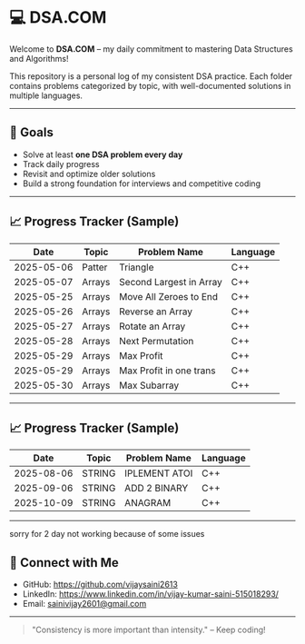 # 💻 DSA.COM

Welcome to **DSA.COM** – my daily commitment to mastering Data Structures and Algorithms!

This repository is a personal log of my consistent DSA practice. Each folder contains problems categorized by topic, with well-documented solutions in multiple languages.



------------------------------------------------------------------------------------------------------------------------------



## 🚀 Goals

- Solve at least **one DSA problem every day**
- Track daily progress
- Revisit and optimize older solutions
- Build a strong foundation for interviews and competitive coding



------------------------------------------------------------------------------------------------------------------------------




## 📈 Progress Tracker (Sample)

| Date       | Topic  | Problem Name            | Language |
| ---------- | ------ | ----------------------- | -------- |
| 2025-05-06 | Patter | Triangle                | C++      |✅
| 2025-05-07 | Arrays | Second Largest in Array | C++      |✅
| 2025-05-25 | Arrays | Move All Zeroes to End  | C++      |✅
| 2025-05-26 | Arrays | Reverse an Array        | C++      |✅
| 2025-05-27 | Arrays | Rotate an Array         | C++      |✅
| 2025-05-28 | Arrays | Next Permutation        | C++      |✅
| 2025-05-29 | Arrays | Max Profit              | C++      |✅
| 2025-05-29 | Arrays | Max Profit in one trans | C++      |✅
| 2025-05-30 | Arrays | Max Subarray            | C++      |✅ medium


---

## 📈 Progress Tracker (Sample)

| Date       | Topic  | Problem Name            | Language |
| ---------- | ------ | ----------------------- | -------- |
| 2025-08-06 | STRING | IPLEMENT ATOI           | C++      |✅
| 2025-09-06 | STRING | ADD 2 BINARY            | C++      |✅
| 2025-10-09 | STRING | ANAGRAM                 | C++      |✅



----


sorry for 2 day not working because of some issues 

## 🔗 Connect with Me

- GitHub: https://github.com/vijaysaini2613
- LinkedIn: https://www.linkedin.com/in/vijay-kumar-saini-515018293/
- Email: sainivijay2601@gmail.com

---

> "Consistency is more important than intensity." – Keep coding!



